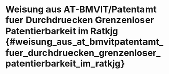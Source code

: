 # Weisung aus AT-BMVIT/Patentamt fuer Durchdruecken Grenzenloser Patentierbarkeit im Ratkjg {#weisung_aus_at_bmvitpatentamt_fuer_durchdruecken_grenzenloser_patentierbarkeit_im_ratkjg}
